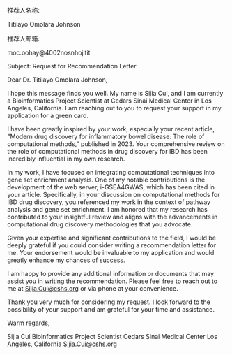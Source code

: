 
推荐人名称:

Titilayo Omolara Johnson

推荐人邮箱:

moc.oohay@4002nosnhojitit

Subject: Request for Recommendation Letter

Dear Dr. Titilayo Omolara Johnson,

I hope this message finds you well. My name is Sijia Cui, and I am currently a Bioinformatics Project Scientist at Cedars Sinai Medical Center in Los Angeles, California. I am reaching out to you to request your support in my application for a green card. 

I have been greatly inspired by your work, especially your recent article, "Modern drug discovery for inflammatory bowel disease: The role of computational methods," published in 2023. Your comprehensive review on the role of computational methods in drug discovery for IBD has been incredibly influential in my own research. 

In my work, I have focused on integrating computational techniques into gene set enrichment analysis. One of my notable contributions is the development of the web server, i-GSEA4GWAS, which has been cited in your article. Specifically, in your discussion on computational methods for IBD drug discovery, you referenced my work in the context of pathway analysis and gene set enrichment. I am honored that my research has contributed to your insightful review and aligns with the advancements in computational drug discovery methodologies that you advocate.

Given your expertise and significant contributions to the field, I would be deeply grateful if you could consider writing a recommendation letter for me. Your endorsement would be invaluable to my application and would greatly enhance my chances of success.

I am happy to provide any additional information or documents that may assist you in writing the recommendation. Please feel free to reach out to me at Sijia.Cui@cshs.org or via phone at your convenience.

Thank you very much for considering my request. I look forward to the possibility of your support and am grateful for your time and assistance.

Warm regards,

Sijia Cui
Bioinformatics Project Scientist
Cedars Sinai Medical Center
Los Angeles, California
Sijia.Cui@cshs.org
